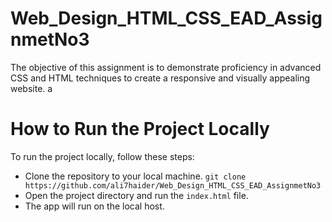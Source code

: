 # Web_Design_HTML_CSS_EAD_AssignmetNo3
The objective of this assignment is to demonstrate proficiency in advanced CSS and HTML techniques to create a responsive and visually appealing website.
a
# How to Run the Project Locally
To run the project locally, follow these steps:
- Clone the repository to your local machine.
  `git clone https://github.com/ali7haider/Web_Design_HTML_CSS_EAD_AssignmetNo3`
- Open the project directory and run the `index.html` file.
- The app will run on the local host.
